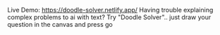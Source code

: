 Live Demo: https://doodle-solver.netlify.app/
Having trouble explaining complex problems to ai with text?
Try "Doodle Solver".. just draw your question in the canvas and press go 
